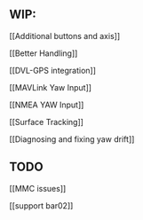 
## WIP:

[[Additional buttons and axis]]

[[Better Handling]]

[[DVL-GPS integration]]

[[MAVLink Yaw Input]]

[[NMEA YAW Input]]

[[Surface Tracking]]

[[Diagnosing and fixing yaw drift]]



## TODO

[[MMC issues]]

[[support bar02]]